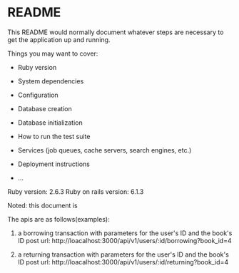 # README

This README would normally document whatever steps are necessary to get the
application up and running.

Things you may want to cover:

* Ruby version

* System dependencies

* Configuration

* Database creation

* Database initialization

* How to run the test suite

* Services (job queues, cache servers, search engines, etc.)

* Deployment instructions

* ...

Ruby version: 2.6.3
Ruby on rails version: 6.1.3

Noted: this document is 

The apis are as follows(examples):

1. a borrowing transaction with parameters for the user's ID and the book's ID
   post url: http://loacalhost:3000/api/v1/users/:id/borrowing?book_id=4

2. a returning transaction with parameters for the user's ID and the book's ID
   post url: http://loacalhost:3000/api/v1/users/:id/returning?book_id=4


